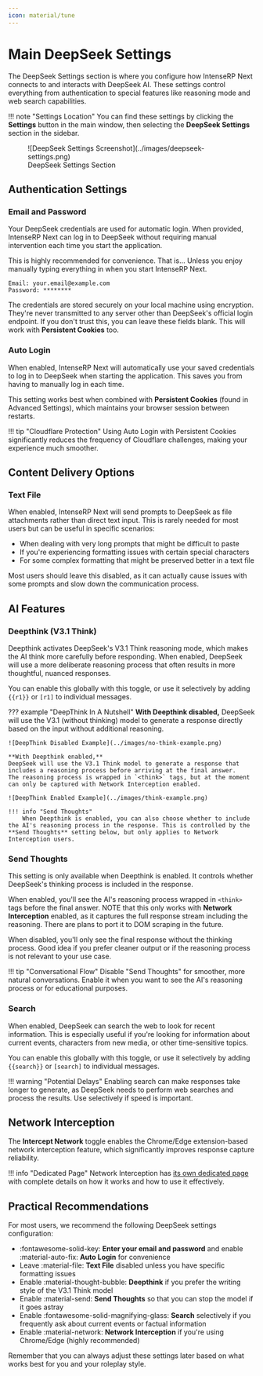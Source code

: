 ```yaml
---
icon: material/tune
---
```


# Main DeepSeek Settings

The DeepSeek Settings section is where you configure how IntenseRP Next connects to and interacts with DeepSeek AI. These settings control everything from authentication to special features like reasoning mode and web search capabilities.

!!! note "Settings Location"
    You can find these settings by clicking the **Settings** button in the main window, then selecting the **DeepSeek Settings** section in the sidebar.

<figure markdown="span">
    ![DeepSeek Settings Screenshot](../images/deepseek-settings.png)
    <figcaption>DeepSeek Settings Section</figcaption>
</figure>

## Authentication Settings

### Email and Password

Your DeepSeek credentials are used for automatic login. When provided, IntenseRP Next can log in to DeepSeek without requiring manual intervention each time you start the application.

This is highly recommended for convenience. That is... Unless you enjoy manually typing everything in when you start IntenseRP Next.

```
Email: your.email@example.com
Password: ********
```

The credentials are stored securely on your local machine using encryption. They're never transmitted to any server other than DeepSeek's official login endpoint. If you don't trust this, you can leave these fields blank. This will work with **Persistent Cookies** too.

### Auto Login

When enabled, IntenseRP Next will automatically use your saved credentials to log in to DeepSeek when starting the application. This saves you from having to manually log in each time.

This setting works best when combined with **Persistent Cookies** (found in Advanced Settings), which maintains your browser session between restarts.

!!! tip "Cloudflare Protection"
    Using Auto Login with Persistent Cookies significantly reduces the frequency of Cloudflare challenges, making your experience much smoother.

## Content Delivery Options

### Text File

When enabled, IntenseRP Next will send prompts to DeepSeek as file attachments rather than direct text input. This is rarely needed for most users but can be useful in specific scenarios:

- When dealing with very long prompts that might be difficult to paste
- If you're experiencing formatting issues with certain special characters
- For some complex formatting that might be preserved better in a text file

Most users should leave this disabled, as it can actually cause issues with some prompts and slow down the communication process.

## AI Features

### Deepthink (V3.1 Think)

Deepthink activates DeepSeek's V3.1 Think reasoning mode, which makes the AI think more carefully before responding. When enabled, DeepSeek will use a more deliberate reasoning process that often results in more thoughtful, nuanced responses.

You can enable this globally with this toggle, or use it selectively by adding `{{r1}}` or `[r1]` to individual messages.

??? example "DeepThink In A Nutshell"
    **With Deepthink disabled,**
    DeepSeek will use the V3.1 (without thinking) model to generate a response directly based on the input without additional reasoning.

    ![DeepThink Disabled Example](../images/no-think-example.png)

    **With Deepthink enabled,**
    DeepSeek will use the V3.1 Think model to generate a response that includes a reasoning process before arriving at the final answer.
    The reasoning process is wrapped in `<think>` tags, but at the moment can only be captured with Network Interception enabled.

    ![DeepThink Enabled Example](../images/think-example.png)

    !!! info "Send Thoughts"
        When Deepthink is enabled, you can also choose whether to include the AI's reasoning process in the response. This is controlled by the **Send Thoughts** setting below, but only applies to Network Interception users.

### Send Thoughts

This setting is only available when Deepthink is enabled. It controls whether DeepSeek's thinking process is included in the response.

When enabled, you'll see the AI's reasoning process wrapped in `<think>` tags before the final answer. NOTE that this only works with **Network Interception** enabled, as it captures the full response stream including the reasoning. There are plans to port it to DOM scraping in the future.

When disabled, you'll only see the final response without the thinking process. Good idea if you prefer cleaner output or if the reasoning process is not relevant to your use case.

!!! tip "Conversational Flow"
    Disable "Send Thoughts" for smoother, more natural conversations. Enable it when you want to see the AI's reasoning process or for educational purposes.

### Search

When enabled, DeepSeek can search the web to look for recent information. This is especially useful if you're looking for information about current events, characters from new media, or other time-sensitive topics.

You can enable this globally with this toggle, or use it selectively by adding `{{search}}` or `[search]` to individual messages.

!!! warning "Potential Delays"
    Enabling search can make responses take longer to generate, as DeepSeek needs to perform web searches and process the results. Use selectively if speed is important.

## Network Interception

The **Intercept Network** toggle enables the Chrome/Edge extension-based network interception feature, which significantly improves response capture reliability.

!!! info "Dedicated Page"
    Network Interception has [its own dedicated page](network-interception.md) with complete details on how it works and how to use it effectively.

## Practical Recommendations

For most users, we recommend the following DeepSeek settings configuration:

- :fontawesome-solid-key: **Enter your email and password** and enable :material-auto-fix: **Auto Login** for convenience
- Leave :material-file: **Text File** disabled unless you have specific formatting issues
- Enable :material-thought-bubble: **Deepthink** if you prefer the writing style of the V3.1 Think model
- Enable :material-send: **Send Thoughts** so that you can stop the model if it goes astray
- Enable :fontawesome-solid-magnifying-glass: **Search** selectively if you frequently ask about current events or factual information
- Enable :material-network: **Network Interception** if you're using Chrome/Edge (highly recommended)

Remember that you can always adjust these settings later based on what works best for you and your roleplay style.